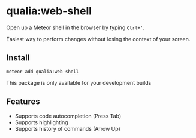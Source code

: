 # qualia:web-shell
Open up a Meteor shell in the browser by typing `Ctrl+'`.

Easiest way to perform changes without losing the context of your screen.

## Install

`meteor add qualia:web-shell`

This package is only available for your development builds

## Features

- Supports code autocompletion (Press Tab)
- Supports highlighting
- Supports history of commands (Arrow Up)

